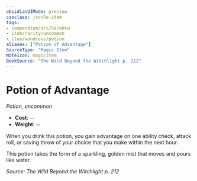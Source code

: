 ```yaml
---
obsidianUIMode: preview
cssclass: json5e-item
tags:
- compendium/src/5e/wbtw
- item/rarity/uncommon
- item/wondrous/potion
aliases: ["Potion of Advantage"]
SourceType: "Magic Item"
NoteIcon: magicitem
BookSource: "The Wild Beyond the Witchlight p. 212"
---
```

# Potion of Advantage
*Potion, uncommon*  

- **Cost**: ⏤
- **Weight**: ⏤

When you drink this potion, you gain advantage on one ability check, attack roll, or saving throw of your choice that you make within the next hour.

This potion takes the form of a sparkling, golden mist that moves and pours like water.

*Source: The Wild Beyond the Witchlight p. 212*